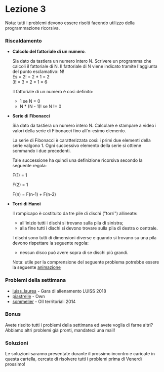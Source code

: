 # Lezione 3

Nota: tutti i problemi devono essere risolti facendo utilizzo della programmazione ricorsiva.

### Riscaldamento

* __Calcolo del fattoriale di un numero__.

    Sia dato da tastiera un numero intero N. Scrivere un programma che calcoli il fattoriale di N.
    Il fattoriale di N viene indicato tramite l'aggiunta del punto esclamativo: N!  
    Es = 2! = 2 * 1 = 2  
         3! = 3 * 2 * 1 = 6  

    Il fattoriale di un numero è così definito:
    * 1 se N = 0
    * N * (N - 1)! se N != 0

* __Serie di Fibonacci__

    Sia dato da tastiera un numero intero N. Calcolare e stampare a video i valori della serie di Fibonacci
    fino all'n-esimo elemento.

    La serie di Fibonacci è caratterizzata così: i primi due elementi della serie valgono 1.
    Ogni successivo elemento della serie si ottiene sommando i due precedenti.
    
    Tale successione ha quindi una definizione ricorsiva secondo la seguente regola:
    
    F(1) = 1
    
    F(2) = 1
    
    F(n) = F(n-1) + F(n-2)

* __Torri di Hanoi__

    Il rompicapo è costituito da tre pile di dischi ("torri") allineate:
    * all'inizio tutti i dischi si trovano sulla pila di sinistra;
    * alla fine tutti i dischi si devono trovare sulla pila di destra o centrale.

    I dischi sono tutti di dimensioni diverse e quando si trovano su una pila devono
    rispettare la seguente regola:
    * nessun disco può avere sopra di se dischi più grandi.

    Nota: utile per la comprensione del seguente problema potrebbe essere la seguente [animazione](https://www.cs.cmu.edu/~cburch/survey/recurse/hanoiex.html)

### Problemi della settimana
* [luiss_laurea](https://training.olinfo.it/#/task/luiss_laurea/statement) - Gara di allenamento LUISS 2018
* [piastrelle](https://training.olinfo.it/#/task/piastrelle/statement) - Own
* [sommelier](https://training.olinfo.it/#/task/sommelier/statement) - OII territoriali 2014

### Bonus
Avete risolto tutti i problemi della settimana ed avete voglia di farne altri?
Abbiamo altri problemi già pronti, mandateci una mail!

### Soluzioni
Le soluzioni saranno presentate durante il prossimo incontro e caricate in questa cartella, cercate di risolvere tutti i problemi prima di Venerdì prossimo!
